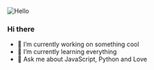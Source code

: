 <img src="https://media.giphy.com/media/LY8yDak6Tngb6FfPrt/giphy.gif" alt="Hello"/>

### Hi there 

- 🔭  I’m currently working on something cool
- 🌱  I’m currently learning everything
- 💬  Ask me about JavaScript, Python and Love

